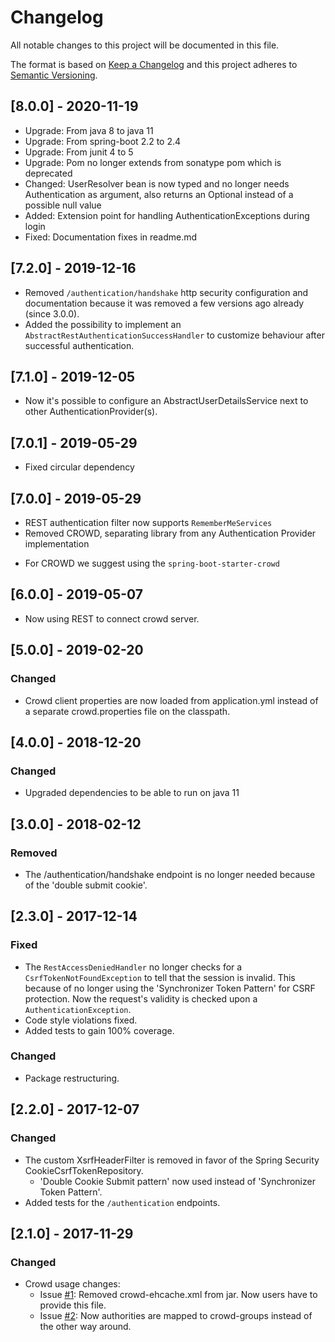 # Changelog
All notable changes to this project will be documented in this file.

The format is based on [Keep a Changelog](http://keepachangelog.com/en/1.0.0/)
and this project adheres to [Semantic Versioning](http://semver.org/spec/v2.0.0.html).

## [8.0.0] - 2020-11-19
- Upgrade: From java 8 to java 11
- Upgrade: From spring-boot 2.2 to 2.4
- Upgrade: From junit 4 to 5
- Upgrade: Pom no longer extends from sonatype pom which is deprecated
- Changed: UserResolver bean is now typed and no longer needs Authentication as argument,
also returns an Optional instead of a possible null value
- Added: Extension point for handling AuthenticationExceptions during login
- Fixed: Documentation fixes in readme.md

## [7.2.0] - 2019-12-16
- Removed `/authentication/handshake` http security configuration and documentation because it was removed a few versions ago already (since 3.0.0).
- Added the possibility to implement an `AbstractRestAuthenticationSuccessHandler` to customize behaviour after successful authentication.

## [7.1.0] - 2019-12-05
- Now it's possible to configure an AbstractUserDetailsService next to other AuthenticationProvider(s). 

## [7.0.1] - 2019-05-29
- Fixed circular dependency

## [7.0.0] - 2019-05-29
- REST authentication filter now supports `RememberMeServices`
- Removed CROWD, separating library from any Authentication Provider implementation
 * For CROWD we suggest using the `spring-boot-starter-crowd`

## [6.0.0] - 2019-05-07
- Now using REST to connect crowd server.

## [5.0.0] - 2019-02-20

### Changed
- Crowd client properties are now loaded from application.yml instead of a separate crowd.properties file on the classpath.

## [4.0.0] - 2018-12-20

### Changed
- Upgraded dependencies to be able to run on java 11

## [3.0.0] - 2018-02-12

### Removed
- The /authentication/handshake endpoint is no longer needed because of the 'double submit cookie'.

## [2.3.0] - 2017-12-14

### Fixed
- The `RestAccessDeniedHandler` no longer checks for a `CsrfTokenNotFoundException` to tell that the session is invalid. This because of no longer using the 'Synchronizer Token Pattern' for CSRF protection. Now the request's validity is checked upon a `AuthenticationException`.
- Code style violations fixed.
- Added tests to gain 100% coverage.

### Changed
- Package restructuring.

## [2.2.0] - 2017-12-07

### Changed
- The custom XsrfHeaderFilter is removed in favor of the Spring Security CookieCsrfTokenRepository.
   - 'Double Cookie Submit pattern' now used instead of 'Synchronizer Token Pattern'.
- Added tests for the `/authentication` endpoints. 

## [2.1.0] - 2017-11-29

### Changed
- Crowd usage changes:
    - Issue [#1](https://github.com/42BV/rest-secure-spring-boot-starter/issues/1): Removed crowd-ehcache.xml from jar. Now users have to provide this file.
    - Issue [#2](https://github.com/42BV/rest-secure-spring-boot-starter/issues/2): Now authorities are mapped to crowd-groups instead of the other way around.